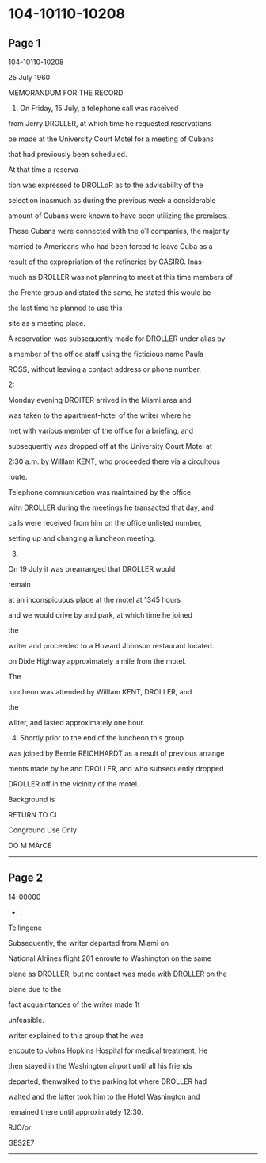 # 104-10110-10208

## Page 1

104-10110-10208

25 July 1960

MEMORANDUM FOR THE RECORD

1. On Friday, 15 July, a telephone call was raceived

from Jerry DROLLER, at which time he requested reservations

be made at the University Court Motel for a meeting of Cubans

that had previously been scheduled.

At that time a reserva-

tion was expressed to DROLLoR as to the advisabillty of the

selection inasmuch as during the previous week a considerable

amount of Cubans were known to have been utilizing the premises.

These Cubans were connected with the o1l companies, the majority

married to Americans who had been forced to leave Cuba as a

result of the expropriation of the refineries by CASIRO. Inas-

much as DROLLER was not planning to meet at this time members of

the Frente group and stated the same, he stated this would be

the last time he planned to use this

site as a meeting place.

A reservation was subsequently made for DROLLER under allas by

a member of the offioe staff using the ficticious name Paula

ROSS, without leaving a contact address or phone number.

2:

Monday evening DROITER arrived in the Miami area and

was taken to the apartment-hotel of the writer where he

met with various member of the office for a briefing, and

subsequently was dropped off at the University Court Motel at

2:30 a.m. by Willlam KENT, who proceeded there via a circultous

route.

Telephone communication was maintained by the office

witn DROLLER during the meetings he transacted that day, and

calls were received from him on the office unlisted number,

setting up and changing a luncheon meeting.

3.

On 19 July it was prearranged that DROLLER would

remain

at an inconspicuous place at the motel at 1345 hours

and we would drive by and park, at which time he joined

the

writer and proceeded to a Howard Johnson restaurant located.

on Dixle Highway approximately a mile from the motel.

The

luncheon was attended by WillIam KENT, DROLLER, and

the

wIlter, and lasted approximately one hour.

4. Shortly prior to the end of the luncheon this group

was joined by Bernie REICHHARDT as a result of previous arrange

ments made by he and DROLLER, and who subsequently dropped

DROLLER off in the vicinity of the motel.

Background is

RETURN TO CI

Conground Use Only

DO M MArCE

---

## Page 2

14-00000

* :

Tellingene

Subsequently, the writer departed from Miami on

National Alriines flight 201 enroute to Washington on the same

plane as DROLLER, but no contact was made with DROLLER on the

plane due to the

fact acquaintances of the writer made 1t

unfeasible.

writer explained to this group that he was

encoute to Johns Hopkins Hospital for medical treatment. He

then stayed in the Washington airport until all his friends

departed, thenwalked to the parking lot where DROLLER had

walted and the latter took him to the Hotel Washington and

remained there until approximately 12:30.

RJO/pr

GES2E7

---

